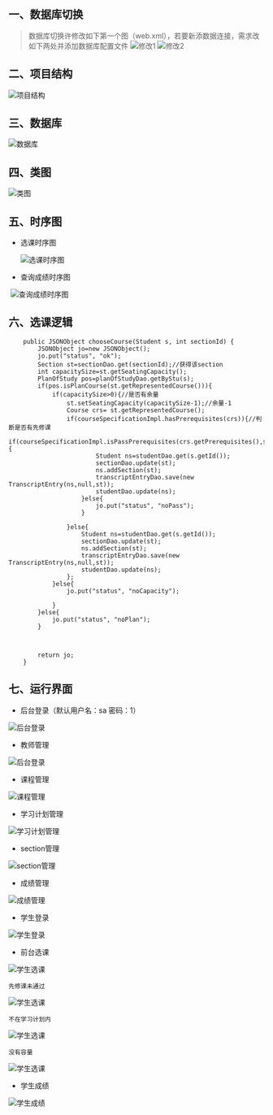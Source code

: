 一、数据库切换
------- 
> 数据库切换许修改如下第一个图（web.xml），若要新添数据连接，需求改如下两处并添加数据库配置文件
![修改1](https://github.com/DeathKL/mis2/blob/master/guitarV3/Img/11.png)
![修改2](https://github.com/DeathKL/mis2/blob/master/guitarV3/Img/12.png)

二、项目结构
------- 
![项目结构](https://github.com/DeathKL/mis2/blob/master/SRS/Img/%E9%A1%B9%E7%9B%AE%E7%BB%93%E6%9E%84.png)

三、数据库
------- 
![数据库](https://github.com/DeathKL/mis2/blob/master/SRS/Img/database.png)

四、类图
------- 
![类图](https://github.com/DeathKL/mis2/blob/master/SRS/Img/%E7%B1%BB%E5%9B%BE.png)


五、时序图
------- 
- 选课时序图

  ![选课时序图](https://github.com/DeathKL/mis2/blob/master/SRS/Img/%E9%80%89%E8%AF%BE%E6%97%B6%E5%BA%8F%E5%9B%BE.png)
  
- 查询成绩时序图

  ![查询成绩时序图](https://github.com/DeathKL/mis2/blob/master/SRS/Img/%E6%9F%A5%E8%AF%A2%E6%88%90%E7%BB%A9%E6%97%B6%E5%BA%8F%E5%9B%BE.png)

六、选课逻辑
------- 
  
```
	public JSONObject chooseCourse(Student s, int sectionId) {	
		JSONObject jo=new JSONObject();			
		jo.put("status", "ok");
		Section st=sectionDao.get(sectionId);//获得该section
		int capacitySize=st.getSeatingCapacity();
		PlanOfStudy pos=planOfStudyDao.getByStu(s);
		if(pos.isPlanCourse(st.getRepresentedCourse())){
			if(capacitySize>0){//是否有余量
				st.setSeatingCapacity(capacitySize-1);//余量-1
				Course crs= st.getRepresentedCourse();
				if(courseSpecificationImpl.hasPrerequisites(crs)){//判断是否有先修课
					if(courseSpecificationImpl.isPassPrerequisites(crs.getPrerequisites(),s)){
						Student ns=studentDao.get(s.getId());
						sectionDao.update(st);
						ns.addSection(st);
						transcriptEntryDao.save(new TranscriptEntry(ns,null,st));						
						studentDao.update(ns);					
					}else{
						jo.put("status", "noPass");
					}
					
				}else{
					Student ns=studentDao.get(s.getId());
					sectionDao.update(st);
					ns.addSection(st);
					transcriptEntryDao.save(new TranscriptEntry(ns,null,st));						
					studentDao.update(ns);				
				};
			}else{
				jo.put("status", "noCapacity");
				
			}
		}else{
			jo.put("status", "noPlan");
		}
		
		

		return jo;
	}
```

七、运行界面
------- 
- 后台登录（默认用户名：sa 密码：1）

![后台登录](https://github.com/DeathKL/mis2/blob/master/SRS/Img/pro_login.png)

- 教师管理

![后台登录](https://github.com/DeathKL/mis2/blob/master/SRS/Img/professor.png)

- 课程管理

![课程管理](https://github.com/DeathKL/mis2/blob/master/SRS/Img/course.png)

- 学习计划管理

![学习计划管理](https://github.com/DeathKL/mis2/blob/master/SRS/Img/plan.png)

- section管理

![section管理](https://github.com/DeathKL/mis2/blob/master/SRS/Img/section.png)

- 成绩管理

![成绩管理](https://github.com/DeathKL/mis2/blob/master/SRS/Img/setGrade.png)



- 学生登录

![学生登录](https://github.com/DeathKL/mis2/blob/master/SRS/Img/stu_login.png)

- 前台选课

![学生选课](https://github.com/DeathKL/mis2/blob/master/SRS/Img/stu_section.png)

	先修课未通过
![学生选课](https://github.com/DeathKL/mis2/blob/master/SRS/Img/noPass.png)

	不在学习计划内
![学生选课](https://github.com/DeathKL/mis2/blob/master/SRS/Img/noPlan.png)

	没有容量
![学生选课](https://github.com/DeathKL/mis2/blob/master/SRS/Img/noSeat.png)

- 学生成绩

![学生成绩](https://github.com/DeathKL/mis2/blob/master/SRS/Img/transcript.png)
